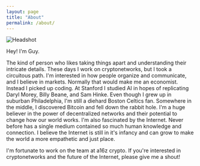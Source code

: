 ```yaml
---
layout: page
title: "About"
permalink: /about/
---
```


![Headshot]({{guywuollet.com}}/assets/images/headshot.jpg)

Hey! I'm Guy.

The kind of person who likes taking things apart and understanding their intricate
details. These days I work on cryptonetworks,
but I took a circuitous path. I'm interested in how people organize and
communicate, and I believe in markets. Normally that would make me an
economist. Instead I picked up coding.
At Stanford I studied AI in hopes of replicating Daryl Morey, Billy Beane, and Sam Hinke.
Even though I grew up in suburban Philadelphia, I'm still a diehard Boston Celtics fan.
Somewhere in the middle, I discovered Bitcoin and fell down the rabbit hole.
I'm a huge believer in the power of decentralized networks and their potential to
change how our world works. I'm also fascinated by the Internet. Never before has
a single medium contained so much human knowledge and connection. I believe the
Internet is still in it's infancy and can grow to make the world a more empathetic
and just place.

I'm fortunate to work on the team at a16z crypto. If you're interested in cryptonetworks
and the future of the Internet, please give me a shout!
